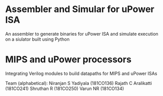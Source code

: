 # Assembler and Simular for uPower ISA
An assembler to generate binaries for uPower ISA and simulate execution on a siulator built using Python
# MIPS and uPower processors
Integrating Verilog modules to build datapaths for MIPS and uPower ISAs

Team (alphabetical):
Niranjan S Yadiyala (181CO136)
Rajath C Aralikatti (181CO241)
Shruthan R (181CO250)
Varun NR (181CO134)

